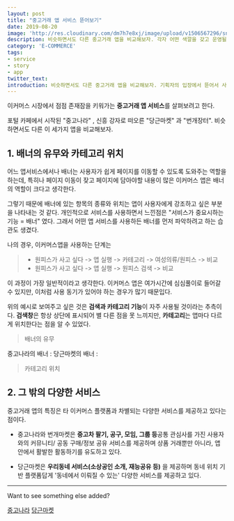 ```yaml
---
layout: post
title: "중고거래 앱 서비스 뜯어보기"
date: 2019-08-20
image: 'http://res.cloudinary.com/dm7h7e8xj/image/upload/v1506567296/sniper-americano_wmr1a2.jpg'
description: 비슷하면서도 다른 중고거래 앱을 비교해보자. 각자 어떤 색깔을 갖고 운영될까?
category: 'E-COMMERCE'
tags:
- service
- story
- app
twitter_text: 
introduction: 비슷하면서도 다른 중고거래 앱을 비교해보자. 기획자의 입장에서 뜯어서 사용자 입장에서 생각하기.
---
```


이커머스 시장에서 점점 존재잠을 키워가는 **중고거래 앱 서비스**를 살펴보려고 한다.

포털 카페에서 시작된 "중고나라" , 신흥 강자로 떠오른 "당근마켓" 과 "번개장터". 비슷하면서도 다른 이 세가지 앱을 비교해보자.

## 1. 배너의 유무와 카테고리 위치

어느 앱서비스에서나 배너는 사용자가 쉽게 페이지를 이동할 수 있도록 도와주는 역할을 하는데, 특히나 페이지 이동이 잦고 페이지에 담아야할 내용이 많은 이커머스 앱은 배너의 역할이 크다고 생각한다. 

그렇기 때문에 배너에 있는 항목의 종류와 위치는 앱이 사용자에게 강조하고 싶은 부분을 나타내는 것 같다. 개인적으로 서비스를 사용하면서 느낀점은 "서비스가 중요시하는 기능 = 배너" 였다. 그래서 어떤 앱 서비스를 사용하든 배너를 먼저 파악하려고 하는 습관도 생겼다. 

나의 경우, 이커머스앱을 사용하는 단계는

> - 원피스가 사고 싶다 -> 앱 실행 -> 카테고리 -> 여성의류/원피스 -> 비교 
> - 원피스가 사고 싶다 -> 앱 실행 -> 원피스 검색 -> 비교

이 과정이 가장 일반적이라고 생각한다. 이커머스 앱은 여가시간에 심심풀이로 들어갈 수 있지만, 이처럼 사용 동기가 있어야 하는 경우가 많기 때문입다.

위의 예시로 보여주고 싶은 것은 **검색과 카테고리 기능**이 자주 사용될 것이라는 추측이다. **검색창**은 항상 상단에 표시되어 별 다른 점을 못 느끼지만, **카테고리**는 앱마다 다르게 위치한다는 점을 알 수 있었다.

> 배너의 유무

중고나라의 배너 : 
당근마켓의 배너 : 


>카테고리 위치

## 2. 그 밖의 다양한 서비스

중고거래 앱의 특징은 타 이커머스 플랫폼과 차별되는 다양한 서비스를 제공하고 있다는 점이다. 

- 중고나라와 번개마켓은 **중고차 팔기, 공구, 모임, 그룹 등**공통 관심사를 가진 사용자와의 커뮤니티/ 공동 구매/정보 공유 서비스를 제공하며 상품 거래뿐만 아니라, 앱 안에서 활발한 활동하기를 유도하고 있다.

- 당근마켓은 **우리동네 서비스(소상공인 소개, 재능공유 등)** 을 제공하며 동네 위치 기반 플랫폼답게 '동네에서 이뤄질 수 있는' 다양한 서비스를 제공하고 있다. 




-----

Want to see something else added?

<a href="https://play.google.com/store/apps/details?id=com.elz.secondhandstore&hl=ko">중고나라</a>
<a href="https://play.google.com/store/apps/details?id=com.towneers.www&hl=ko">당근마켓</a>
<a href="https://play.google.com/store/apps/details?id=kr.co.quicket&hl=ko"></a>










